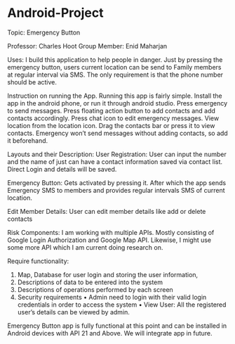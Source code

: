 # Android-Project

Topic: Emergency Button

Professor: Charles Hoot Group 
Member: Enid Maharjan

Uses: I build this application to help people in danger. Just by pressing the emergency button, users current location can be send to Family members at regular interval via SMS. The only requirement is that the phone number should be active.

Instruction on running the App.
Running this app is fairly simple. Install the app in the android phone, or run it through android studio. Press emergency to send messages. Press floating action button to add contacts and add contacts accordingly. Press chat icon to edit emergency messages. View location from the location icon. Drag the contacts bar or press it to view contacts. Emergency won’t send messages without adding contacts, so add it beforehand.

Layouts and their Description:
User Registration: User can input the number and the name of just can have a contact information saved via contact list. Direct Login and details will be saved.

Emergency Button: Gets activated by pressing it. After which the app sends Emergency SMS to members and provides regular intervals SMS of current location.

Edit Member Details: User can edit member details like add or delete contacts

Risk Components: I am working with multiple APIs. Mostly consisting of Google Login Authorization and Google Map API. Likewise, I might use some more API which I am current doing research on. 

Require functionality: 
1) Map, Database for user login and storing the user information, 
2) Descriptions of data to be entered into the system 
3) Descriptions of operations performed by each screen 
4) Security requirements 
• Admin need to login with their valid login credentials in order to access the system 
• View User: All the registered user’s details can be viewed by admin. 

Emergency Button app is fully functional at this point and can be installed in Android devices with API 21 and Above. We will integrate app in future.

